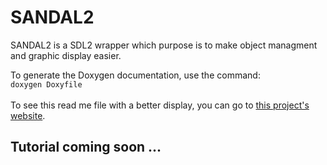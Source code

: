 # SANDAL2

SANDAL2 is a SDL2 wrapper which purpose is to make object managment and
graphic display easier.  

To generate the Doxygen documentation, use the command:  
`doxygen Doxyfile`  
<br/>
To see this read me file with a better display, you can go to [this project's
website](https://klevh.github.io/SANDAL2/).

## Tutorial coming soon ...